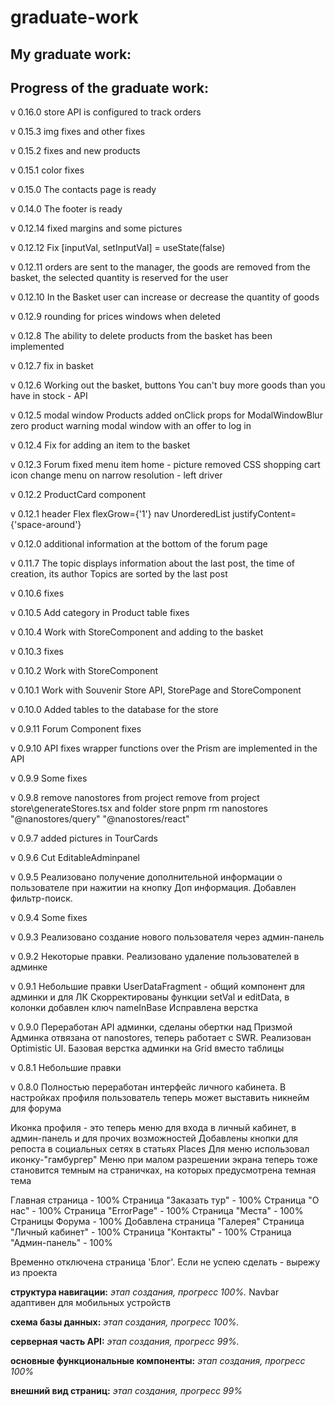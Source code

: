 # graduate-work
## My graduate work:

## Progress of the graduate work:
v 0.16.0
store API is configured to track orders

v 0.15.3
img fixes and other fixes

v 0.15.2
fixes and new products

v 0.15.1
color fixes

v 0.15.0
The contacts page is ready

v 0.14.0
The footer is ready

v 0.12.14
fixed margins and some pictures

v 0.12.12
Fix [inputVal, setInputVal] = useState(false) 

v 0.12.11
orders are sent to the manager, 
the goods are removed from the basket, 
the selected quantity is reserved for the user

v 0.12.10
In the Basket user can increase or decrease the quantity of goods

v 0.12.9
rounding for prices 
windows when deleted

v 0.12.8 
The ability to delete products from the basket has been implemented

v 0.12.7
fix in basket

v 0.12.6
Working out the basket, buttons
You can't buy more goods than you have in stock - API

v 0.12.5
modal window Products added
onClick props for ModalWindowBlur
zero product warning
modal window with an offer to log in

v 0.12.4
Fix for adding an item to the basket

v 0.12.3
Forum fixed
menu item home - picture
removed CSS
shopping cart icon change
menu on narrow resolution - left driver

v 0.12.2
ProductCard component

v 0.12.1
header Flex flexGrow={'1'}
nav UnorderedList justifyContent={'space-around'}

v 0.12.0
additional information at the bottom of the forum page

v 0.11.7
The topic displays information about the last post, the time of creation, its author
Topics are sorted by the last post

v 0.10.6
fixes

v 0.10.5 
Add category in Product table
fixes

v 0.10.4
Work with StoreComponent and adding to the basket

v 0.10.3
fixes

v 0.10.2 
Work with StoreComponent

v 0.10.1
Work with Souvenir Store API, StorePage and StoreComponent

v 0.10.0
Added tables to the database for the store

v 0.9.11 
Forum Component fixes 

v 0.9.10 API fixes
wrapper functions over the Prism are implemented in the API

v 0.9.9
Some fixes

v 0.9.8
remove nanostores from project
remove from project store\generateStores.tsx
and folder store
pnpm rm 
nanostores
"@nanostores/query"
"@nanostores/react"

v 0.9.7
added pictures in TourCards

v 0.9.6
Cut EditableAdminpanel

v 0.9.5
Реализовано получение дополнительной информации о пользователе 
при нажитии на кнопку Доп информация. Добавлен фильтр-поиск.

v 0.9.4
Some fixes

v 0.9.3
Реализовано создание нового пользователя через админ-панель

v 0.9.2
Некоторые правки. Реализовано удаление пользователей в админке

v 0.9.1 
Небольшие правки
UserDataFragment - общий компонент для админки и для ЛК
Скорректированы функции setVal и editData, в колонки добавлен ключ nameInBase
Исправлена верстка

v 0.9.0 
Переработан API админки, сделаны обертки над Призмой
Админка отвязана от nanostores, теперь работает с SWR. Реализован Optimistic UI. 
Базовая верстка админки на Grid вместо таблицы

v 0.8.1
Небольшие правки

v 0.8.0
Полностью переработан интерфейс личного кабинета. В настройках профиля пользователь теперь может выставить никнейм для форума

Иконка профиля  - это теперь меню для входа в личный кабинет, в админ-панель и для прочих возможностей
Добавлены кнопки для репоста в социальных сетях в статьях Places
Для меню использовал иконку-"гамбургер"
Меню при малом разрешении экрана теперь тоже становится темным на страничках, на которых предусмотрена темная тема

Главная страница - 100% 
Страница "Заказать тур" - 100%
Страница "О нас" - 100%
Страница "ErrorPage" - 100% 
Страница "Места" - 100% 
Страницы Форума - 100% 
Добавлена страница "Галерея"
Страница "Личный кабинет" - 100% 
Страница "Контакты" - 100% 
Страница "Админ-панель" - 100% 

Временно отключена страница 'Блог'. Если не успею сделать - вырежу из проекта

**структура навигации:** _этап создания, прогресс 100%._
Navbar адаптивен для мобильных устройств

**схема базы данных:** _этап создания, прогресс  100%._ 

**серверная часть API:** _этап создания, прогресс 99%._ 

**основные функциональные компоненты:** _этап создания, прогресс  100%_

**внешний вид страниц:** _этап создания, прогресс 99%_ 